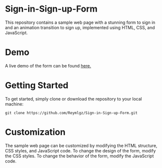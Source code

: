# Sign-in-Sign-up-Form
This repository contains a sample web page with a stunning form to sign in and an animation transition to sign up, implemented using HTML, CSS, and JavaScript.

# Demo

A live demo of the form can be found [here.](https://sign-in-sign-up.pages.dev)

# Getting Started

To get started, simply clone or download the repository to your local machine:

```
git clone https://github.com/Reymlgz/Sign-in-Sign-up-Form.git
```
# Customization

The sample web page can be customized by modifying the HTML structure, CSS styles, and JavaScript code. To change the design of the form, modify the CSS styles. To change the behavior of the form, modify the JavaScript code.
